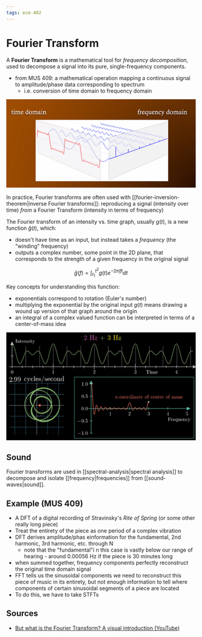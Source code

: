 ```yaml
---
tags: ece-402
---
```


# Fourier Transform

A **Fourier Transform** is a mathematical tool for _frequency decomposition_, used to decompose a signal into its pure, single-frequency components.

- from MUS 409: a mathematical operation mapping a continuous signal to amplitude/phase data corresponding to spectrum
  - i.e. conversion of time domain to frequency domain

![Time & frequency domain](../assets/time-domain-frequency-domain.png)

In practice, Fourier transforms are often used with [[fourier-inversion-theorem|inverse Fourier transforms]]: reproducing a signal (intensity over time) _from_ a Fourier Transform (intensity in terms of frequency)

The Fourier transform of an intensity vs. time graph, usually $g(t)$, is a new function $\hat{g}(t)$, which:

- doesn't have time as an input, but instead takes a _frequency_ (the "winding" frequency)
- outputs a complex number, some point in the 2D plane, that corresponds to the strength of a given frequency in the original signal

$$
\hat{g}(f) = \int^{t^2}_{t_1}g(t)e^{-2 \pi i f t} dt
$$

Key concepts for understanding this function:

- exponentials correspond to rotation (Euler's number)
- multiplying the exponential by the original input $g(t)$ means drawing a wound up version of that graph around the origin
- an integral of a complex valued function can be interpreted in terms of a center-of-mass idea

![3Blue1Brown's visual introduction to Fourier Transforms](../assets/fourier-transform-visual-example.png)

## Sound

Fourier transforms are used in [[spectral-analysis|spectral analysis]] to decompose and isolate [[frequency|frequencies]] from [[sound-waves|sound]].

## Example (MUS 409)

- A DFT of a digital recording of Stravinsky's _Rite of Spring_ (or some other really long piece)
- Treat the entirety of the piece as one period of a complex vibration
- DFT derives amplitude/phas einformation for the fundamental, 2nd harmonic, 3rd harmonic, etc. through N
  - note that the "fundamental"i n this case is vastly below our range of hearing - around 0.00056 Hz if the piece is 30 minutes long
- when summed together, frequency components perfectly reconstruct the original time domain signal
- FFT tells us the sinusoidal components we need to reconstruct this piece of music in its entirety, but not enough information to tell where components of certain sinusoidal segments of a piece are located
- To do this, we have to take STFTs

## Sources

- [But what is the Fourier Transform? A visual introduction (YouTube)](https://www.youtube.com/watch?v=spUNpyF58BY)
